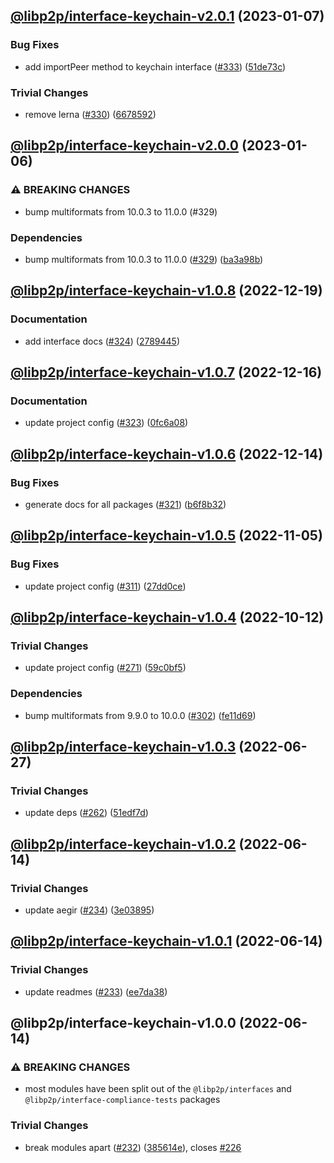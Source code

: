 ## [@libp2p/interface-keychain-v2.0.1](https://github.com/libp2p/js-libp2p-interfaces/compare/@libp2p/interface-keychain-v2.0.0...@libp2p/interface-keychain-v2.0.1) (2023-01-07)


### Bug Fixes

* add importPeer method to keychain interface ([#333](https://github.com/libp2p/js-libp2p-interfaces/issues/333)) ([51de73c](https://github.com/libp2p/js-libp2p-interfaces/commit/51de73c85f72151d1b9e5f3248d757512d40659b))


### Trivial Changes

* remove lerna ([#330](https://github.com/libp2p/js-libp2p-interfaces/issues/330)) ([6678592](https://github.com/libp2p/js-libp2p-interfaces/commit/6678592dd0cf601a2671852f9d2a0aff5dee2b18))

## [@libp2p/interface-keychain-v2.0.0](https://github.com/libp2p/js-libp2p-interfaces/compare/@libp2p/interface-keychain-v1.0.8...@libp2p/interface-keychain-v2.0.0) (2023-01-06)


### ⚠ BREAKING CHANGES

* bump multiformats from 10.0.3 to 11.0.0 (#329)

### Dependencies

* bump multiformats from 10.0.3 to 11.0.0 ([#329](https://github.com/libp2p/js-libp2p-interfaces/issues/329)) ([ba3a98b](https://github.com/libp2p/js-libp2p-interfaces/commit/ba3a98be61e3cf0996fefbd3004e974bb41ad2f0))

## [@libp2p/interface-keychain-v1.0.8](https://github.com/libp2p/js-libp2p-interfaces/compare/@libp2p/interface-keychain-v1.0.7...@libp2p/interface-keychain-v1.0.8) (2022-12-19)


### Documentation

* add interface docs ([#324](https://github.com/libp2p/js-libp2p-interfaces/issues/324)) ([2789445](https://github.com/libp2p/js-libp2p-interfaces/commit/278944594c24e1a3c4b3624a35680d69166546d7))

## [@libp2p/interface-keychain-v1.0.7](https://github.com/libp2p/js-libp2p-interfaces/compare/@libp2p/interface-keychain-v1.0.6...@libp2p/interface-keychain-v1.0.7) (2022-12-16)


### Documentation

* update project config ([#323](https://github.com/libp2p/js-libp2p-interfaces/issues/323)) ([0fc6a08](https://github.com/libp2p/js-libp2p-interfaces/commit/0fc6a08e9cdcefe361fe325281a3a2a03759ff59))

## [@libp2p/interface-keychain-v1.0.6](https://github.com/libp2p/js-libp2p-interfaces/compare/@libp2p/interface-keychain-v1.0.5...@libp2p/interface-keychain-v1.0.6) (2022-12-14)


### Bug Fixes

* generate docs for all packages ([#321](https://github.com/libp2p/js-libp2p-interfaces/issues/321)) ([b6f8b32](https://github.com/libp2p/js-libp2p-interfaces/commit/b6f8b32a920c15a28fe021e6050e31aaae89d518))

## [@libp2p/interface-keychain-v1.0.5](https://github.com/libp2p/js-libp2p-interfaces/compare/@libp2p/interface-keychain-v1.0.4...@libp2p/interface-keychain-v1.0.5) (2022-11-05)


### Bug Fixes

* update project config ([#311](https://github.com/libp2p/js-libp2p-interfaces/issues/311)) ([27dd0ce](https://github.com/libp2p/js-libp2p-interfaces/commit/27dd0ce3c249892ac69cbb24ddaf0b9f32385e37))

## [@libp2p/interface-keychain-v1.0.4](https://github.com/libp2p/js-libp2p-interfaces/compare/@libp2p/interface-keychain-v1.0.3...@libp2p/interface-keychain-v1.0.4) (2022-10-12)


### Trivial Changes

* update project config ([#271](https://github.com/libp2p/js-libp2p-interfaces/issues/271)) ([59c0bf5](https://github.com/libp2p/js-libp2p-interfaces/commit/59c0bf5e0b05496fca2e4902632b61bb41fad9e9))


### Dependencies

* bump multiformats from 9.9.0 to 10.0.0 ([#302](https://github.com/libp2p/js-libp2p-interfaces/issues/302)) ([fe11d69](https://github.com/libp2p/js-libp2p-interfaces/commit/fe11d69b6aca3dd6ef6053bec27b534ec9908aa1))

## [@libp2p/interface-keychain-v1.0.3](https://github.com/libp2p/js-libp2p-interfaces/compare/@libp2p/interface-keychain-v1.0.2...@libp2p/interface-keychain-v1.0.3) (2022-06-27)


### Trivial Changes

* update deps ([#262](https://github.com/libp2p/js-libp2p-interfaces/issues/262)) ([51edf7d](https://github.com/libp2p/js-libp2p-interfaces/commit/51edf7d9b3765a6f75c915b1483ea345d0133a41))

## [@libp2p/interface-keychain-v1.0.2](https://github.com/libp2p/js-libp2p-interfaces/compare/@libp2p/interface-keychain-v1.0.1...@libp2p/interface-keychain-v1.0.2) (2022-06-14)


### Trivial Changes

* update aegir ([#234](https://github.com/libp2p/js-libp2p-interfaces/issues/234)) ([3e03895](https://github.com/libp2p/js-libp2p-interfaces/commit/3e038959ecab6cfa3585df9ee179c0af7a61eda5))

## [@libp2p/interface-keychain-v1.0.1](https://github.com/libp2p/js-libp2p-interfaces/compare/@libp2p/interface-keychain-v1.0.0...@libp2p/interface-keychain-v1.0.1) (2022-06-14)


### Trivial Changes

* update readmes ([#233](https://github.com/libp2p/js-libp2p-interfaces/issues/233)) ([ee7da38](https://github.com/libp2p/js-libp2p-interfaces/commit/ee7da38dccc08160d26c8436df8739ce7e0b340e))

## @libp2p/interface-keychain-v1.0.0 (2022-06-14)


### ⚠ BREAKING CHANGES

* most modules have been split out of the `@libp2p/interfaces` and `@libp2p/interface-compliance-tests` packages

### Trivial Changes

* break modules apart ([#232](https://github.com/libp2p/js-libp2p-interfaces/issues/232)) ([385614e](https://github.com/libp2p/js-libp2p-interfaces/commit/385614e772329052ab17415c8bd421f65b01a61b)), closes [#226](https://github.com/libp2p/js-libp2p-interfaces/issues/226)
